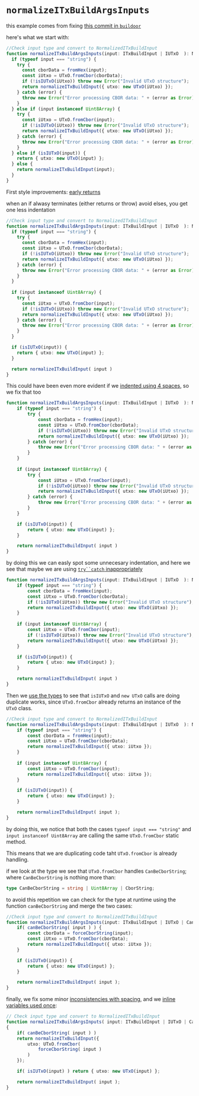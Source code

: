 # `normalizeITxBuildArgsInputs`

this example comes from fixing [this commit in `buildoor`](https://github.com/HarmonicLabs/buildooor/blob/74d8e7052fa36d2e554d8f5bf6d4eb432d74033f/src/txBuild/ITxBuildArgs.ts#L155)

here's what we start with:

```ts
//Check input type and convert to NormalizedITxBuildInput
function normalizeITxBuildArgsInputs(input: ITxBuildInput | IUTxO  ): NormalizedITxBuildInput {
  if (typeof input === "string") {
    try {
      const cborData = fromHex(input);
      const iUtxo = UTxO.fromCbor(cborData);
      if (!isIUTxO(iUtxo)) throw new Error("Invalid UTxO structure");
      return normalizeITxBuildInput({ utxo: new UTxO(iUtxo) });
    } catch (error) {
      throw new Error("Error processing CBOR data: " + (error as Error).message);
    }
  } else if (input instanceof Uint8Array) {
    try {
      const iUtxo = UTxO.fromCbor(input);
      if (!isIUTxO(iUtxo)) throw new Error("Invalid UTxO structure");
      return normalizeITxBuildInput({ utxo: new UTxO(iUtxo) });
    } catch (error) {
      throw new Error("Error processing CBOR data: " + (error as Error).message);
    }
  } else if (isIUTxO(input)) {
    return { utxo: new UTxO(input) };
  } else {
    return normalizeITxBuildInput(input);
  }
}
```

First style improvements: [early returns]()

when an if alwasy terminates (either returns or throw) avoid elses, you get one less indentation


```ts
//Check input type and convert to NormalizedITxBuildInput
function normalizeITxBuildArgsInputs(input: ITxBuildInput | IUTxO  ): NormalizedITxBuildInput {
  if (typeof input === "string") {
    try {
      const cborData = fromHex(input);
      const iUtxo = UTxO.fromCbor(cborData);
      if (!isIUTxO(iUtxo)) throw new Error("Invalid UTxO structure");
      return normalizeITxBuildInput({ utxo: new UTxO(iUtxo) });
    } catch (error) {
      throw new Error("Error processing CBOR data: " + (error as Error).message);
    }
  }
  
  if (input instanceof Uint8Array) {
    try {
      const iUtxo = UTxO.fromCbor(input);
      if (!isIUTxO(iUtxo)) throw new Error("Invalid UTxO structure");
      return normalizeITxBuildInput({ utxo: new UTxO(iUtxo) });
    } catch (error) {
      throw new Error("Error processing CBOR data: " + (error as Error).message);
    }
  }

  if (isIUTxO(input)) {
    return { utxo: new UTxO(input) };
  }

  return normalizeITxBuildInput( input )
}
```

This could have been even more evident if we [indented using 4 spaces](), so we fix that too

```ts
function normalizeITxBuildArgsInputs(input: ITxBuildInput | IUTxO  ): NormalizedITxBuildInput {
    if (typeof input === "string") {
        try {
            const cborData = fromHex(input);
            const iUtxo = UTxO.fromCbor(cborData);
            if (!isIUTxO(iUtxo)) throw new Error("Invalid UTxO structure");
            return normalizeITxBuildInput({ utxo: new UTxO(iUtxo) });
        } catch (error) {
            throw new Error("Error processing CBOR data: " + (error as Error).message);
        }
    }
    
    if (input instanceof Uint8Array) {
        try {
            const iUtxo = UTxO.fromCbor(input);
            if (!isIUTxO(iUtxo)) throw new Error("Invalid UTxO structure");
            return normalizeITxBuildInput({ utxo: new UTxO(iUtxo) });
        } catch (error) {
            throw new Error("Error processing CBOR data: " + (error as Error).message);
        }
    }

    if (isIUTxO(input)) {
        return { utxo: new UTxO(input) };
    }

    return normalizeITxBuildInput( input )
}
```

by doing this we can easly spot some unnecesary indentation, and here we see that maybe we are using [`try``catch` inappropriately]()

```ts
function normalizeITxBuildArgsInputs(input: ITxBuildInput | IUTxO  ): NormalizedITxBuildInput {
    if (typeof input === "string") {
        const cborData = fromHex(input);
        const iUtxo = UTxO.fromCbor(cborData);
        if (!isIUTxO(iUtxo)) throw new Error("Invalid UTxO structure");
        return normalizeITxBuildInput({ utxo: new UTxO(iUtxo) });
    }
    
    if (input instanceof Uint8Array) {
        const iUtxo = UTxO.fromCbor(input);
        if (!isIUTxO(iUtxo)) throw new Error("Invalid UTxO structure");
        return normalizeITxBuildInput({ utxo: new UTxO(iUtxo) });
    }

    if (isIUTxO(input)) {
        return { utxo: new UTxO(input) };
    }

    return normalizeITxBuildInput( input )
}
```

Then we [use the types]() to see that `isIUTxO` and `new UTxO` calls are doing duplicate works, since `UTxO.fromCbor` already returns an instance of the `UTxO` class.

```ts
//Check input type and convert to NormalizedITxBuildInput
function normalizeITxBuildArgsInputs(input: ITxBuildInput | IUTxO  ): NormalizedITxBuildInput {
    if (typeof input === "string") {
        const cborData = fromHex(input);
        const iUtxo = UTxO.fromCbor(cborData);
        return normalizeITxBuildInput({ utxo: iUtxo });
    }
    
    if (input instanceof Uint8Array) {
        const iUtxo = UTxO.fromCbor(input);
        return normalizeITxBuildInput({ utxo: iUtxo });
    }

    if (isIUTxO(input)) {
        return { utxo: new UTxO(input) };
    }

    return normalizeITxBuildInput( input );
}
```

by doing this, we notice that both the cases `typeof input === "string"` and `input instanceof Uint8Array` are calling the same `UTxO.fromCbor` static method.

This means that we are duplicating code taht `UTxO.fromCbor` is already handling.

if we look at the type we see that `UTxO.fromCbor` handles `CanBeCborString`; where `CanBeCborString` is nothing more than:

```ts
type CanBeCborString = string | Uint8Array | CborString;
```

to avoid this repetition we can check for the type at runtime using the function `canBeCborString`  and merge the two cases:

```ts
//Check input type and convert to NormalizedITxBuildInput
function normalizeITxBuildArgsInputs(input: ITxBuildInput | IUTxO | CanBeCborString ): NormalizedITxBuildInput {
    if( canBeCborString( input ) ) {
        const cborData = forceCborString(input);
        const iUtxo = UTxO.fromCbor(cborData);
        return normalizeITxBuildInput({ utxo: iUtxo });
    }

    if (isIUTxO(input)) {
        return { utxo: new UTxO(input) };
    }

    return normalizeITxBuildInput( input );
}
```

finally, we fix some minor [inconsistencies with spacing](), and we [inline variables used once]():

```ts
// Check input type and convert to NormalizedITxBuildInput
function normalizeITxBuildArgsInputs( input: ITxBuildInput | IUTxO | CanBeCborString ): NormalizedITxBuildInput
{
    if( canBeCborString( input ) )
    return normalizeITxBuildInput({
        utxo: UTxO.fromCbor(
            forceCborString( input )
        )
    });

    if( isIUTxO(input) ) return { utxo: new UTxO(input) };

    return normalizeITxBuildInput( input );
}
```